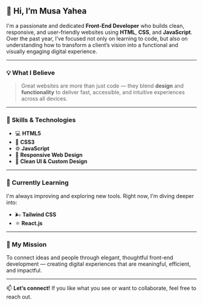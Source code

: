 ## 👋 Hi, I’m Musa Yahea

I'm a passionate and dedicated **Front-End Developer** who builds clean, responsive, and user-friendly websites using **HTML**, **CSS**, and **JavaScript**. Over the past year, I’ve focused not only on learning to code, but also on understanding how to transform a client’s vision into a functional and visually engaging digital experience.

---

### 💡 What I Believe
> Great websites are more than just code — they blend **design** and **functionality** to deliver fast, accessible, and intuitive experiences across all devices.

---

### 🔧 Skills & Technologies
- 💻 **HTML5**
- 🎨 **CSS3**
- ⚙️ **JavaScript**
- 📱 **Responsive Web Design**
- 🧩 **Clean UI & Custom Design**

---

### 🚀 Currently Learning
I'm always improving and exploring new tools. Right now, I'm diving deeper into:
- 🌬️ **Tailwind CSS**
- ⚛️ **React.js**

---

### 🎯 My Mission
To connect ideas and people through elegant, thoughtful front-end development — creating digital experiences that are meaningful, efficient, and impactful.

---

📫 **Let’s connect!** If you like what you see or want to collaborate, feel free to reach out.
